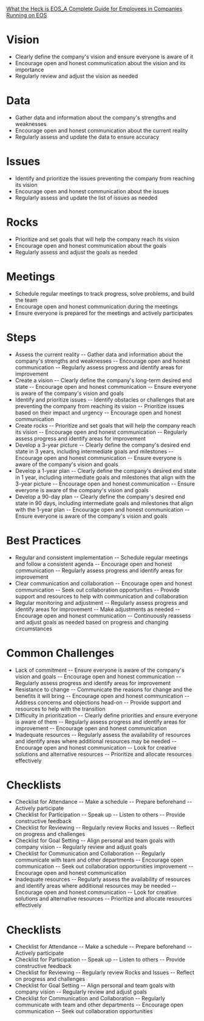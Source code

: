 [What the Heck is EOS_A Complete Guide for Employees in Companies Running on EOS](https://www.amazon.com/What-Heck-is-EOS-audiobook/dp/B077Y32WD2/ref=sr_1_1?keywords=eos+book&qid=1678502185&sr=8-1)

# Vision
 - Clearly define the company's vision and ensure everyone is aware of it
 - Encourage open and honest communication about the vision and its importance
 - Regularly review and adjust the vision as needed
# Data
 - Gather data and information about the company's strengths and weaknesses
 - Encourage open and honest communication about the current reality
 - Regularly assess and update the data to ensure accuracy
# Issues
 - Identify and prioritize the issues preventing the company from reaching its vision
 - Encourage open and honest communication about the issues
 - Regularly assess and update the list of issues as needed
# Rocks
 - Prioritize and set goals that will help the company reach its vision
 - Encourage open and honest communication about the goals
 - Regularly assess and adjust the goals as needed
# Meetings
 - Schedule regular meetings to track progress, solve problems, and build the team
 - Encourage open and honest communication during the meetings
 - Ensure everyone is prepared for the meetings and actively participates
# Steps
 - Assess the current reality
 -- Gather data and information about the company's strengths and weaknesses
 -- Encourage open and honest communication
 -- Regularly assess progress and identify areas for improvement
 - Create a vision
 -- Clearly define the company's long-term desired end state
 -- Encourage open and honest communication
 -- Ensure everyone is aware of the company's vision and goals
 - Identify and prioritize issues
 -- Identify obstacles or challenges that are preventing the company from reaching its vision
 -- Prioritize issues based on their impact and urgency
 -- Encourage open and honest communication
 - Create rocks
 -- Prioritize and set goals that will help the company reach its vision
 -- Encourage open and honest communication
 -- Regularly assess progress and identify areas for improvement
 - Develop a 3-year picture
 -- Clearly define the company's desired end state in 3 years, including intermediate goals and milestones
 -- Encourage open and honest communication
 -- Ensure everyone is aware of the company's vision and goals
 - Develop a 1-year plan
 -- Clearly define the company's desired end state in 1 year, including intermediate goals and milestones that align with the 3-year picture
 -- Encourage open and honest communication
 -- Ensure everyone is aware of the company's vision and goals
 - Develop a 90-day plan
 -- Clearly define the company's desired end state in 90 days, including intermediate goals and milestones that align with the 1-year plan
 -- Encourage open and honest communication
 -- Ensure everyone is aware of the company's vision and goals
# Best Practices
 - Regular and consistent implementation
 -- Schedule regular meetings and follow a consistent agenda
 -- Encourage open and honest communication
 -- Regularly assess progress and identify areas for improvement
 - Clear communication and collaboration
 -- Encourage open and honest communication
 -- Seek out collaboration opportunities
 -- Provide support and resources to help with communication and collaboration
 - Regular monitoring and adjustment
 -- Regularly assess progress and identify areas for improvement
 -- Make adjustments as needed
 -- Encourage open and honest communication
 -- Continuously reassess and adjust goals as needed based on progress and changing circumstances
# Common Challenges
 - Lack of commitment
 -- Ensure everyone is aware of the company's vision and goals
 -- Encourage open and honest communication
 -- Regularly assess progress and identify areas for improvement
 - Resistance to change
 -- Communicate the reasons for change and the benefits it will bring
 -- Encourage open and honest communication
 -- Address concerns and objections head-on
 -- Provide support and resources to help with the transition
 - Difficulty in prioritization
 -- Clearly define priorities and ensure everyone is aware of them
 -- Regularly assess progress and identify areas for improvement
 -- Encourage open and honest communication
 - Inadequate resources
 -- Regularly assess the availability of resources and identify areas where additional resources may be needed
 -- Encourage open and honest communication
 -- Look for creative solutions and alternative resources
 -- Prioritize and allocate resources effectively
# Checklists
 - Checklist for Attendance
 -- Make a schedule
 -- Prepare beforehand
 -- Actively participate
 - Checklist for Participation
 -- Speak up
 -- Listen to others
 -- Provide constructive feedback
 - Checklist for Reviewing
 -- Regularly review Rocks and Issues
 -- Reflect on progress and challenges
 - Checklist for Goal Setting
 -- Align personal and team goals with company vision
 -- Regularly review and adjust goals
 - Checklist for Communication and Collaboration
 -- Regularly communicate with team and other departments
 -- Encourage open communication
 -- Seek out collaboration opportunities improvement
 -- Encourage open and honest communication
 - Inadequate resources
 -- Regularly assess the availability of resources and identify areas where additional resources may be needed
 -- Encourage open and honest communication
 -- Look for creative solutions and alternative resources
 -- Prioritize and allocate resources effectively
# Checklists
 - Checklist for Attendance
 -- Make a schedule
 -- Prepare beforehand
 -- Actively participate
 - Checklist for Participation
 -- Speak up
 -- Listen to others
 -- Provide constructive feedback
 - Checklist for Reviewing
 -- Regularly review Rocks and Issues
 -- Reflect on progress and challenges
 - Checklist for Goal Setting
 -- Align personal and team goals with company vision
 -- Regularly review and adjust goals
 - Checklist for Communication and Collaboration
 -- Regularly communicate with team and other departments
 -- Encourage open communication
 -- Seek out collaboration opportunities
